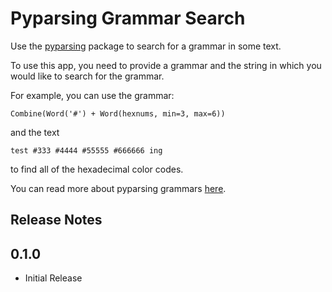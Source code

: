 # Pyparsing Grammar Search

Use the [pyparsing](https://github.com/pyparsing/pyparsing/) package to search for a grammar in some text.

To use this app, you need to provide a grammar and the string in which you would like to search for the grammar.

For example, you can use the grammar:

```
Combine(Word('#') + Word(hexnums, min=3, max=6))
```

and the text 

```
test #333 #4444 #55555 #666666 ing
```

to find all of the hexadecimal color codes.

You can read more about pyparsing grammars [here](http://infohost.nmt.edu/tcc/help/pubs/pyparsing/pyparsing.pdf).

## Release Notes

## 0.1.0

* Initial Release
